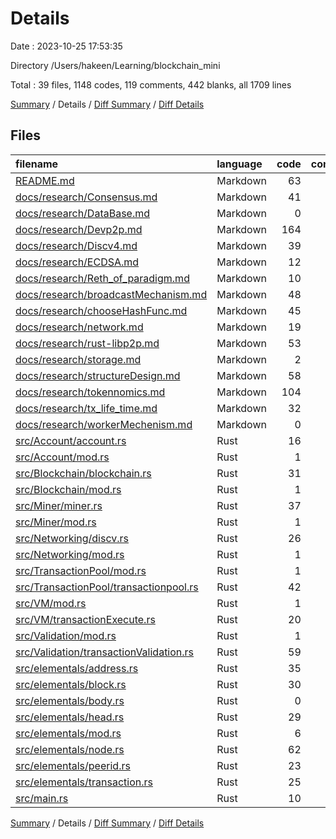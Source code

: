 # Details

Date : 2023-10-25 17:53:35

Directory /Users/hakeen/Learning/blockchain_mini

Total : 39 files,  1148 codes, 119 comments, 442 blanks, all 1709 lines

[Summary](results.md) / Details / [Diff Summary](diff.md) / [Diff Details](diff-details.md)

## Files
| filename | language | code | comment | blank | total |
| :--- | :--- | ---: | ---: | ---: | ---: |
| [README.md](/README.md) | Markdown | 63 | 0 | 20 | 83 |
| [docs/research/Consensus.md](/docs/research/Consensus.md) | Markdown | 41 | 0 | 27 | 68 |
| [docs/research/DataBase.md](/docs/research/DataBase.md) | Markdown | 0 | 0 | 1 | 1 |
| [docs/research/Devp2p.md](/docs/research/Devp2p.md) | Markdown | 164 | 0 | 35 | 199 |
| [docs/research/Discv4.md](/docs/research/Discv4.md) | Markdown | 39 | 0 | 20 | 59 |
| [docs/research/ECDSA.md](/docs/research/ECDSA.md) | Markdown | 12 | 0 | 11 | 23 |
| [docs/research/Reth_of_paradigm.md](/docs/research/Reth_of_paradigm.md) | Markdown | 10 | 0 | 4 | 14 |
| [docs/research/broadcastMechanism.md](/docs/research/broadcastMechanism.md) | Markdown | 48 | 0 | 21 | 69 |
| [docs/research/chooseHashFunc.md](/docs/research/chooseHashFunc.md) | Markdown | 45 | 0 | 14 | 59 |
| [docs/research/network.md](/docs/research/network.md) | Markdown | 19 | 0 | 6 | 25 |
| [docs/research/rust-libp2p.md](/docs/research/rust-libp2p.md) | Markdown | 53 | 0 | 24 | 77 |
| [docs/research/storage.md](/docs/research/storage.md) | Markdown | 2 | 0 | 1 | 3 |
| [docs/research/structureDesign.md](/docs/research/structureDesign.md) | Markdown | 58 | 0 | 17 | 75 |
| [docs/research/tokennomics.md](/docs/research/tokennomics.md) | Markdown | 104 | 0 | 36 | 140 |
| [docs/research/tx_life_time.md](/docs/research/tx_life_time.md) | Markdown | 32 | 0 | 34 | 66 |
| [docs/research/workerMechenism.md](/docs/research/workerMechenism.md) | Markdown | 0 | 0 | 1 | 1 |
| [src/Account/account.rs](/src/Account/account.rs) | Rust | 16 | 5 | 4 | 25 |
| [src/Account/mod.rs](/src/Account/mod.rs) | Rust | 1 | 0 | 0 | 1 |
| [src/Blockchain/blockchain.rs](/src/Blockchain/blockchain.rs) | Rust | 31 | 4 | 8 | 43 |
| [src/Blockchain/mod.rs](/src/Blockchain/mod.rs) | Rust | 1 | 0 | 0 | 1 |
| [src/Miner/miner.rs](/src/Miner/miner.rs) | Rust | 37 | 15 | 15 | 67 |
| [src/Miner/mod.rs](/src/Miner/mod.rs) | Rust | 1 | 0 | 0 | 1 |
| [src/Networking/discv.rs](/src/Networking/discv.rs) | Rust | 26 | 5 | 7 | 38 |
| [src/Networking/mod.rs](/src/Networking/mod.rs) | Rust | 1 | 0 | 1 | 2 |
| [src/TransactionPool/mod.rs](/src/TransactionPool/mod.rs) | Rust | 1 | 0 | 1 | 2 |
| [src/TransactionPool/transactionpool.rs](/src/TransactionPool/transactionpool.rs) | Rust | 42 | 19 | 15 | 76 |
| [src/VM/mod.rs](/src/VM/mod.rs) | Rust | 1 | 0 | 0 | 1 |
| [src/VM/transactionExecute.rs](/src/VM/transactionExecute.rs) | Rust | 20 | 8 | 14 | 42 |
| [src/Validation/mod.rs](/src/Validation/mod.rs) | Rust | 1 | 0 | 0 | 1 |
| [src/Validation/transactionValidation.rs](/src/Validation/transactionValidation.rs) | Rust | 59 | 10 | 18 | 87 |
| [src/elementals/address.rs](/src/elementals/address.rs) | Rust | 35 | 12 | 13 | 60 |
| [src/elementals/block.rs](/src/elementals/block.rs) | Rust | 30 | 5 | 16 | 51 |
| [src/elementals/body.rs](/src/elementals/body.rs) | Rust | 0 | 0 | 1 | 1 |
| [src/elementals/head.rs](/src/elementals/head.rs) | Rust | 29 | 0 | 6 | 35 |
| [src/elementals/mod.rs](/src/elementals/mod.rs) | Rust | 6 | 0 | 2 | 8 |
| [src/elementals/node.rs](/src/elementals/node.rs) | Rust | 62 | 14 | 23 | 99 |
| [src/elementals/peerid.rs](/src/elementals/peerid.rs) | Rust | 23 | 2 | 11 | 36 |
| [src/elementals/transaction.rs](/src/elementals/transaction.rs) | Rust | 25 | 12 | 12 | 49 |
| [src/main.rs](/src/main.rs) | Rust | 10 | 8 | 3 | 21 |

[Summary](results.md) / Details / [Diff Summary](diff.md) / [Diff Details](diff-details.md)